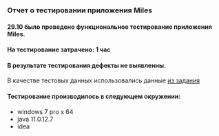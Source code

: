 ### Отчет о тестировании приложения Miles

#### 29.10 было проведено функциональное тестирование приложения Miles.

#### На тестирование затрачено: 1 час

#### В результате тестирования дефекты не выявленны.


 В качестве тестовых данных использовались данные [из задания](https://github.com/netology-code/javaqa-homeworks/tree/master/data)

#### Тестирование производилось в следующем окружении:
- windows 7 pro x 64
- java 11.0.12.7
- idea